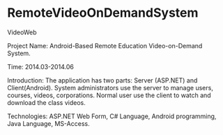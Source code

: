 # RemoteVideoOnDemandSystem
VideoWeb

Project Name: Android-Based Remote Education Video-on-Demand System.

Time: 2014.03-2014.06

Introduction: The application has two parts: Server (ASP.NET) and Client(Android). System administrators use the server to manage users, courses, videos, corporations. Normal user use the client to watch and download the class videos.

Technologies: ASP.NET Web Form, C# Language, Android programming, Java Language, MS-Access.
